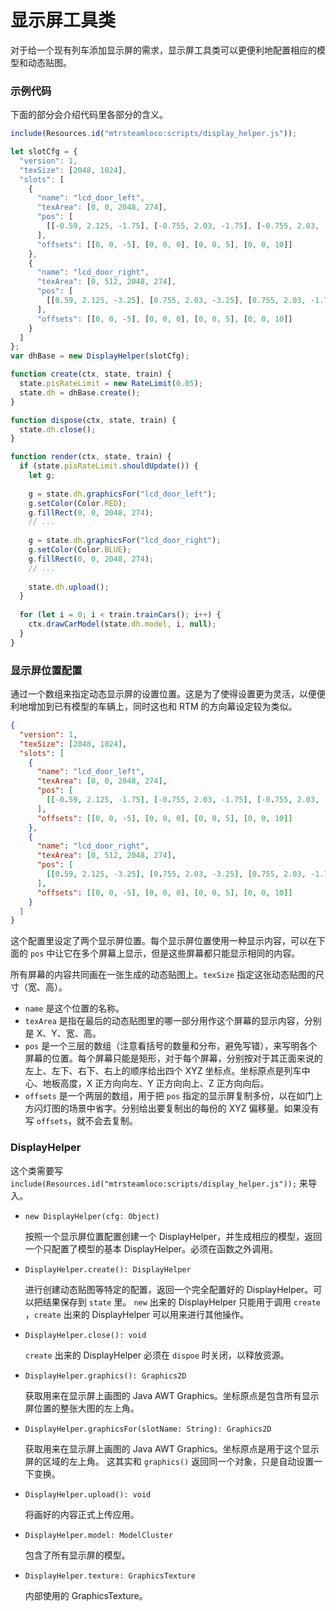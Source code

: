 # 显示屏工具类

对于给一个现有列车添加显示屏的需求，显示屏工具类可以更便利地配置相应的模型和动态贴图。



### 示例代码

下面的部分会介绍代码里各部分的含义。

```javascript
include(Resources.id("mtrsteamloco:scripts/display_helper.js"));

let slotCfg = {
  "version": 1,
  "texSize": [2048, 1024],
  "slots": [
    {
      "name": "lcd_door_left",
      "texArea": [0, 0, 2048, 274],
      "pos": [
        [[-0.59, 2.125, -1.75], [-0.755, 2.03, -1.75], [-0.755, 2.03, -3.25], [-0.59, 2.125, -3.25]]
      ],
      "offsets": [[0, 0, -5], [0, 0, 0], [0, 0, 5], [0, 0, 10]]
    },
    {
      "name": "lcd_door_right",
      "texArea": [0, 512, 2048, 274],
      "pos": [
        [[0.59, 2.125, -3.25], [0.755, 2.03, -3.25], [0.755, 2.03, -1.75], [0.59, 2.125, -1.75]]
      ],
      "offsets": [[0, 0, -5], [0, 0, 0], [0, 0, 5], [0, 0, 10]]
    }
  ]
};
var dhBase = new DisplayHelper(slotCfg);

function create(ctx, state, train) {
  state.pisRateLimit = new RateLimit(0.05);
  state.dh = dhBase.create();
}

function dispose(ctx, state, train) {
  state.dh.close();
}

function render(ctx, state, train) {
  if (state.pisRateLimit.shouldUpdate()) {
    let g;
    
    g = state.dh.graphicsFor("lcd_door_left");
    g.setColor(Color.RED);
    g.fillRect(0, 0, 2048, 274);
    // ...
      
    g = state.dh.graphicsFor("lcd_door_right");
    g.setColor(Color.BLUE);
    g.fillRect(0, 0, 2048, 274);
    // ...
    
    state.dh.upload();
  }
  
  for (let i = 0; i < train.trainCars(); i++) {
    ctx.drawCarModel(state.dh.model, i, null);
  }
}

```



### 显示屏位置配置

通过一个数组来指定动态显示屏的设置位置。这是为了使得设置更为灵活，以便便利地增加到已有模型的车辆上，同时这也和 RTM 的方向幕设定较为类似。

```json
{
  "version": 1,
  "texSize": [2048, 1024],
  "slots": [
    {
      "name": "lcd_door_left",
      "texArea": [0, 0, 2048, 274],
      "pos": [
        [[-0.59, 2.125, -1.75], [-0.755, 2.03, -1.75], [-0.755, 2.03, -3.25], [-0.59, 2.125, -3.25]]
      ],
      "offsets": [[0, 0, -5], [0, 0, 0], [0, 0, 5], [0, 0, 10]]
    },
    {
      "name": "lcd_door_right",
      "texArea": [0, 512, 2048, 274],
      "pos": [
        [[0.59, 2.125, -3.25], [0.755, 2.03, -3.25], [0.755, 2.03, -1.75], [0.59, 2.125, -1.75]]
      ],
      "offsets": [[0, 0, -5], [0, 0, 0], [0, 0, 5], [0, 0, 10]]
    }
  ]
}
```

这个配置里设定了两个显示屏位置。每个显示屏位置使用一种显示内容，可以在下面的 `pos` 中让它在多个屏幕上显示，但是这些屏幕都只能显示相同的内容。

所有屏幕的内容共同画在一张生成的动态贴图上。`texSize` 指定这张动态贴图的尺寸（宽、高）。

- `name`  是这个位置的名称。
- `texArea` 是指在最后的动态贴图里的哪一部分用作这个屏幕的显示内容，分别是 X、Y、宽、高。
- `pos` 是一个三层的数组（注意看括号的数量和分布，避免写错），来写明各个屏幕的位置。每个屏幕只能是矩形，对于每个屏幕，分别按对于其正面来说的左上、左下、右下、右上的顺序给出四个 XYZ 坐标点。坐标原点是列车中心、地板高度，X 正方向向左、Y 正方向向上、Z 正方向向后。
- `offsets` 是一个两层的数组，用于把 `pos` 指定的显示屏复制多份，以在如门上方闪灯图的场景中省字。分别给出要复制出的每份的 XYZ 偏移量。如果没有写 `offsets`，就不会去复制。



### DisplayHelper

这个类需要写 `include(Resources.id("mtrsteamloco:scripts/display_helper.js"));` 来导入。

- `new DisplayHelper(cfg: Object)`

  按照一个显示屏位置配置创建一个 DisplayHelper，并生成相应的模型，返回一个只配置了模型的基本 DisplayHelper。必须在函数之外调用。

- `DisplayHelper.create(): DisplayHelper`

  进行创建动态贴图等特定的配置，返回一个完全配置好的 DisplayHelper。可以把结果保存到 `state` 里。
  `new` 出来的 DisplayHelper 只能用于调用 `create` ，`create` 出来的 DisplayHelper 可以用来进行其他操作。

- `DisplayHelper.close(): void`

  `create` 出来的 DisplayHelper 必须在 `dispoe` 时关闭，以释放资源。

- `DisplayHelper.graphics(): Graphics2D`

  获取用来在显示屏上画图的 Java AWT Graphics。坐标原点是包含所有显示屏位置的整张大图的左上角。

- `DisplayHelper.graphicsFor(slotName: String): Graphics2D`

  获取用来在显示屏上画图的 Java AWT Graphics。坐标原点是用于这个显示屏的区域的左上角。
  这其实和 `graphics()` 返回同一个对象，只是自动设置一下变换。

- `DisplayHelper.upload(): void`

  将画好的内容正式上传应用。

- `DisplayHelper.model: ModelCluster`

  包含了所有显示屏的模型。

- `DisplayHelper.texture: GraphicsTexture`

  内部使用的 GraphicsTexture。
